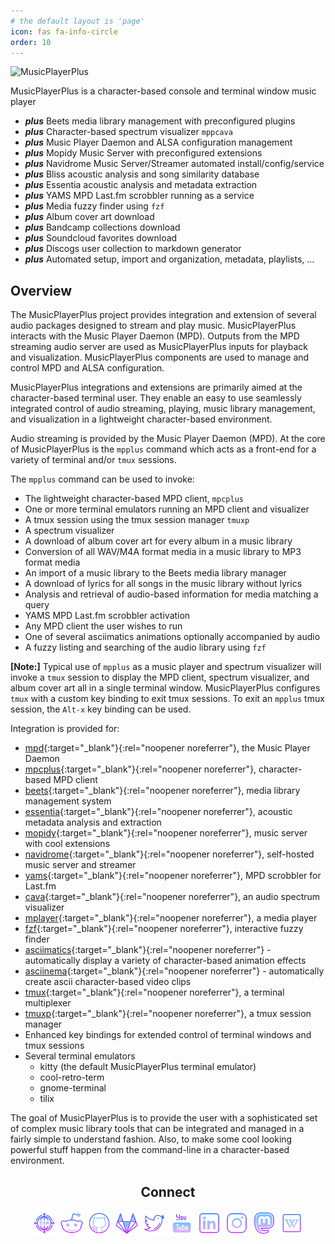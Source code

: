 ```yaml
---
# the default layout is 'page'
icon: fas fa-info-circle
order: 10
---
```


<div data-align="center">
  <img
    src="https://raw.githubusercontent.com/wiki/doctorfree/MusicPlayerPlus/img/musicplayerplus.png"
    style="width: 783px; height: 140px"
    alt="MusicPlayerPlus"
  />
</div>

MusicPlayerPlus is a character-based console and terminal window music player

- **_plus_** Beets media library management with preconfigured plugins
- **_plus_** Character-based spectrum visualizer `mppcava`
- **_plus_** Music Player Daemon and ALSA configuration management
- **_plus_** Mopidy Music Server with preconfigured extensions
- **_plus_** Navidrome Music Server/Streamer automated install/config/service
- **_plus_** Bliss acoustic analysis and song similarity database
- **_plus_** Essentia acoustic analysis and metadata extraction
- **_plus_** YAMS MPD Last.fm scrobbler running as a service
- **_plus_** Media fuzzy finder using `fzf`
- **_plus_** Album cover art download
- **_plus_** Bandcamp collections download
- **_plus_** Soundcloud favorites download
- **_plus_** Discogs user collection to markdown generator
- **_plus_** Automated setup, import and organization, metadata, playlists, ...

## Overview

The MusicPlayerPlus project provides integration and extension of several audio
packages designed to stream and play music. MusicPlayerPlus interacts with the
Music Player Daemon (MPD). Outputs from the MPD streaming audio server are used
as MusicPlayerPlus inputs for playback and visualization. MusicPlayerPlus
components are used to manage and control MPD and ALSA configuration.

MusicPlayerPlus integrations and extensions are primarily aimed at the
character-based terminal user. They enable an easy to use seamlessly
integrated control of audio streaming, playing, music library management,
and visualization in a lightweight character-based environment.

Audio streaming is provided by the Music Player Daemon (MPD).
At the core of MusicPlayerPlus is the `mpplus` command which acts as
a front-end for a variety of terminal and/or `tmux` sessions.

The `mpplus` command can be used to invoke:

- The lightweight character-based MPD client, `mpcplus`
- One or more terminal emulators running an MPD client and visualizer
- A tmux session using the tmux session manager `tmuxp`
- A spectrum visualizer
- A download of album cover art for every album in a music library
- Conversion of all WAV/M4A format media in a music library to MP3 format media
- An import of a music library to the Beets media library manager
- A download of lyrics for all songs in the music library without lyrics
- Analysis and retrieval of audio-based information for media matching a query
- YAMS MPD Last.fm scrobbler activation
- Any MPD client the user wishes to run
- One of several asciimatics animations optionally accompanied by audio
- A fuzzy listing and searching of the audio library using `fzf`

**[Note:]** Typical use of `mpplus` as a music player and spectrum visualizer
will invoke a `tmux` session to display the MPD client, spectrum visualizer, and
album cover art all in a single terminal window. MusicPlayerPlus configures
`tmux` with a custom key binding to exit tmux sessions. To exit an `mpplus`
tmux session, the `Alt-x` key binding can be used.

Integration is provided for:

- [mpd](https://www.musicpd.org/){:target="_blank"}{:rel="noopener noreferrer"}, the Music Player Daemon
- [mpcplus](https://github.com/doctorfree/mpcplus/README.md){:target="_blank"}{:rel="noopener noreferrer"}, character-based MPD client
- [beets](https://beets.io/){:target="_blank"}{:rel="noopener noreferrer"}, media library management system
- [essentia](https://github.com/doctorfree/mpplus-essentia/README.md){:target="_blank"}{:rel="noopener noreferrer"}, acoustic metadata analysis and extraction
- [mopidy](https://mopidy.com/){:target="_blank"}{:rel="noopener noreferrer"}, music server with cool extensions
- [navidrome](https://www.navidrome.org/){:target="_blank"}{:rel="noopener noreferrer"}, self-hosted music server and streamer
- [yams](https://github.com/Berulacks/yams/){:target="_blank"}{:rel="noopener noreferrer"}, MPD scrobbler for Last.fm
- [cava](https://github.com/karlstav/cava){:target="_blank"}{:rel="noopener noreferrer"}, an audio spectrum visualizer
- [mplayer](http://mplayerhq.hu/design7/info.html){:target="_blank"}{:rel="noopener noreferrer"}, a media player
- [fzf](https://github.com/junegunn/fzf){:target="_blank"}{:rel="noopener noreferrer"}, interactive fuzzy finder
- [asciimatics](https://github.com/peterbrittain/asciimatics){:target="_blank"}{:rel="noopener noreferrer"} - automatically display a variety of character-based animation effects
- [asciinema](https://asciinema.org/){:target="_blank"}{:rel="noopener noreferrer"} - automatically create ascii character-based video clips
- [tmux](https://github.com/tmux/tmux/wiki){:target="_blank"}{:rel="noopener noreferrer"}, a terminal multiplexer
- [tmuxp](https://github.com/tmux-python/tmuxp){:target="_blank"}{:rel="noopener noreferrer"}, a tmux session manager
- Enhanced key bindings for extended control of terminal windows and tmux sessions
- Several terminal emulators
  - kitty (the default MusicPlayerPlus terminal emulator)
  - cool-retro-term
  - gnome-terminal
  - tilix

The goal of MusicPlayerPlus is to provide the user with a sophisticated set
of complex music library tools that can be integrated and managed in a fairly
simple to understand fashion. Also, to make some cool looking powerful stuff
happen from the command-line in a character-based environment.

<div align="center">
  <h2 id="connect">Connect</h2>
  <p align="center">
    <a href="https://ronrecord.com" target="_blank" rel="noopener">
      <img align="center"
      style="width:40px;height:40px"
      alt="domain"
      src="https://raw.githubusercontent.com/doctorfree/doctorfree/master/icons/domain.png"
    /></a>
    <a href="https://www.reddit.com/user/No-Blackberry-3160" target="_blank" rel="noopener">
      <img align="center"
      style="width:40px;height:40px"
      alt="reddit"
      src="https://raw.githubusercontent.com/doctorfree/doctorfree/master/icons/reddit.png"
    /></a>
    <a href="https://github.com/doctorfree" target="_blank" rel="noopener">
      <img align="center"
      style="width:40px;height:40px"
      alt="github"
      src="https://raw.githubusercontent.com/doctorfree/doctorfree/master/icons/github.png"
    /></a>
    <a href="https://gitlab.com/doctorfree" target="_blank" rel="noopener">
      <img align="center"
      style="width:40px;height:40px"
      alt="gitlab"
      src="https://raw.githubusercontent.com/doctorfree/doctorfree/master/icons/gitlab.png"
    /></a>
    <a href="https://twitter.com/ronrecord" target="_blank" rel="noopener">
      <img align="center"
      style="width:40px;height:40px"
      alt="twitter"
      src="https://raw.githubusercontent.com/doctorfree/doctorfree/master/icons/twitter.png"
    /></a>
    <a href="https://youtube.com/c/doctorfree" target="_blank" rel="noopener">
      <img align="center"
      style="width:40px;height:40px"
      alt="youtube"
      src="https://raw.githubusercontent.com/doctorfree/doctorfree/master/icons/youtube.png"
    /></a>
    <a href="https://linkedin.com/in/ronrecord" target="_blank" rel="noopener">
      <img align="center"
      style="width:40px;height:40px"
      alt="linkedin"
      src="https://raw.githubusercontent.com/doctorfree/doctorfree/master/icons/linkedin.png"
    /></a>
    <a href="https://instagram.com/doctorfree" target="_blank" rel="noopener">
      <img align="center"
      style="width:40px;height:40px"
      alt="instagram"
      src="https://raw.githubusercontent.com/doctorfree/doctorfree/master/icons/instagram.png"
    /></a>
    <a href="https://noc.social/@doctorwhen" target="_blank" rel="noopener">
      <img align="center"
      style="width:40px;height:40px"
      alt="mastodon"
      src="https://raw.githubusercontent.com/doctorfree/doctorfree/master/icons/mastodon.png"
    /></a>
    <a href="https://en.wikipedia.org/wiki/User:Doctorfree" target="_blank" rel="noopener">
      <img align="center"
      style="width:40px;height:40px"
      alt="wikipedia"
      src="https://raw.githubusercontent.com/doctorfree/doctorfree/master/icons/wikipedia.png"
    /></a>
  </p>
</div>

